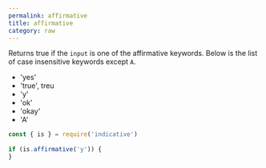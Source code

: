 ```yaml
---
permalink: affirmative
title: affirmative
category: raw
---
```


 Returns true if the `input` is one of the affirmative keywords.
 Below is the list of case insensitive keywords except `A`.
 
 - 'yes'
 - 'true', treu
 - 'y'
 - 'ok'
 - 'okay'
 - 'A'
 
```js
const { is } = require('indicative')
 
if (is.affirmative('y')) {
}
```